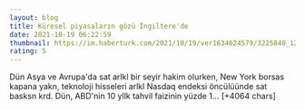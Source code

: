 ```yaml
--- 
layout: blog
title: Küresel piyasaların gözü İngiltere'de
date: 2021-10-19 06:22:59
thumbnail: https://im.haberturk.com/2021/10/19/ver1634624579/3225840_1200x627.jpg
rating: 5
---
```

Dün Asya ve Avrupa'da sat arlkl bir seyir hakim olurken, New York borsas kapana yakn, teknoloji hisseleri arlkl Nasdaq endeksi öncülüünde sat basksn krd.
Dün, ABD'nin 10 yllk tahvil faizinin yüzde 1… [+4064 chars]